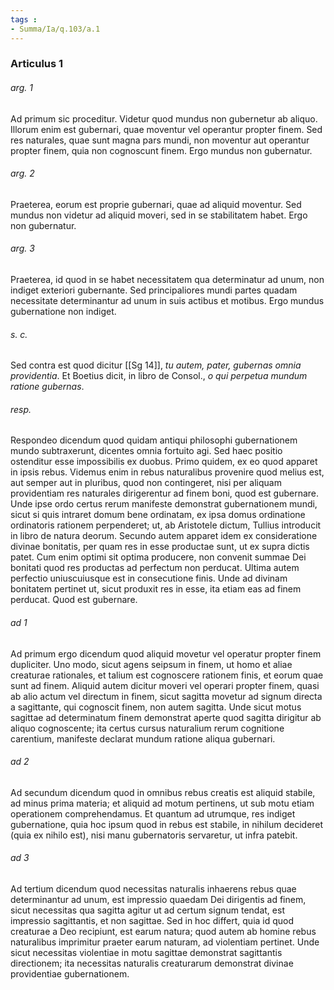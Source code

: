 ```yaml
---
tags : 
- Summa/Ia/q.103/a.1
---
```


### Articulus 1

###### arg. 1
Ad primum sic proceditur. Videtur quod mundus non gubernetur ab aliquo. Illorum enim est gubernari, quae moventur vel operantur propter finem. Sed res naturales, quae sunt magna pars mundi, non moventur aut operantur propter finem, quia non cognoscunt finem. Ergo mundus non gubernatur.

###### arg. 2
Praeterea, eorum est proprie gubernari, quae ad aliquid moventur. Sed mundus non videtur ad aliquid moveri, sed in se stabilitatem habet. Ergo non gubernatur.

###### arg. 3
Praeterea, id quod in se habet necessitatem qua determinatur ad unum, non indiget exteriori gubernante. Sed principaliores mundi partes quadam necessitate determinantur ad unum in suis actibus et motibus. Ergo mundus gubernatione non indiget.

###### s. c.
Sed contra est quod dicitur [[Sg 14]], *tu autem, pater, gubernas omnia providentia*. Et Boetius dicit, in libro de Consol., *o qui perpetua mundum ratione gubernas*.

###### resp.
Respondeo dicendum quod quidam antiqui philosophi gubernationem mundo subtraxerunt, dicentes omnia fortuito agi. Sed haec positio ostenditur esse impossibilis ex duobus. Primo quidem, ex eo quod apparet in ipsis rebus. Videmus enim in rebus naturalibus provenire quod melius est, aut semper aut in pluribus, quod non contingeret, nisi per aliquam providentiam res naturales dirigerentur ad finem boni, quod est gubernare. Unde ipse ordo certus rerum manifeste demonstrat gubernationem mundi, sicut si quis intraret domum bene ordinatam, ex ipsa domus ordinatione ordinatoris rationem perpenderet; ut, ab Aristotele dictum, Tullius introducit in libro de natura deorum. Secundo autem apparet idem ex consideratione divinae bonitatis, per quam res in esse productae sunt, ut ex supra dictis patet. Cum enim optimi sit optima producere, non convenit summae Dei bonitati quod res productas ad perfectum non perducat. Ultima autem perfectio uniuscuiusque est in consecutione finis. Unde ad divinam bonitatem pertinet ut, sicut produxit res in esse, ita etiam eas ad finem perducat. Quod est gubernare.

###### ad 1
Ad primum ergo dicendum quod aliquid movetur vel operatur propter finem dupliciter. Uno modo, sicut agens seipsum in finem, ut homo et aliae creaturae rationales, et talium est cognoscere rationem finis, et eorum quae sunt ad finem. Aliquid autem dicitur moveri vel operari propter finem, quasi ab alio actum vel directum in finem, sicut sagitta movetur ad signum directa a sagittante, qui cognoscit finem, non autem sagitta. Unde sicut motus sagittae ad determinatum finem demonstrat aperte quod sagitta dirigitur ab aliquo cognoscente; ita certus cursus naturalium rerum cognitione carentium, manifeste declarat mundum ratione aliqua gubernari.

###### ad 2
Ad secundum dicendum quod in omnibus rebus creatis est aliquid stabile, ad minus prima materia; et aliquid ad motum pertinens, ut sub motu etiam operationem comprehendamus. Et quantum ad utrumque, res indiget gubernatione, quia hoc ipsum quod in rebus est stabile, in nihilum decideret (quia ex nihilo est), nisi manu gubernatoris servaretur, ut infra patebit.

###### ad 3
Ad tertium dicendum quod necessitas naturalis inhaerens rebus quae determinantur ad unum, est impressio quaedam Dei dirigentis ad finem, sicut necessitas qua sagitta agitur ut ad certum signum tendat, est impressio sagittantis, et non sagittae. Sed in hoc differt, quia id quod creaturae a Deo recipiunt, est earum natura; quod autem ab homine rebus naturalibus imprimitur praeter earum naturam, ad violentiam pertinet. Unde sicut necessitas violentiae in motu sagittae demonstrat sagittantis directionem; ita necessitas naturalis creaturarum demonstrat divinae providentiae gubernationem.

